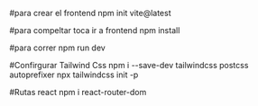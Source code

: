 #para crear el frontend
npm init vite@latest

#para compeltar toca ir a frontend
npm install

#para correr
npm run dev

#Confirgurar Tailwind Css
npm i --save-dev tailwindcss postcss autoprefixer
npx tailwindcss init -p


#Rutas react
 npm i react-router-dom

